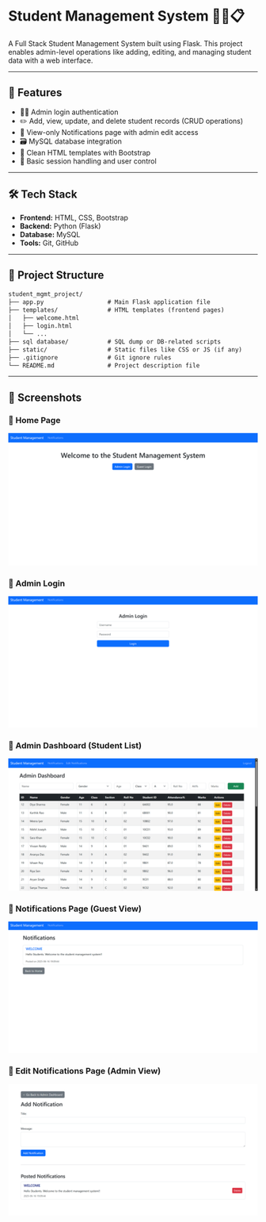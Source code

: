 # Student Management System 🧑‍🎓📋

A Full Stack Student Management System built using Flask. This project enables admin-level operations like adding, editing, and managing student data with a web interface.

---

## 🚀 Features

- 🧑‍🏫 Admin login authentication
- ✏️ Add, view, update, and delete student records (CRUD operations)
- 📢 View-only Notifications page with admin edit access
- 🗃️ MySQL database integration
- 📄 Clean HTML templates with Bootstrap
- 🔐 Basic session handling and user control

---

## 🛠️ Tech Stack

- **Frontend:** HTML, CSS, Bootstrap  
- **Backend:** Python (Flask)  
- **Database:** MySQL 
- **Tools:** Git, GitHub

---

## 📁 Project Structure

```
student_mgmt_project/
├── app.py                  # Main Flask application file
├── templates/              # HTML templates (frontend pages)
│   ├── welcome.html
│   ├── login.html
│   └── ...
├── sql database/           # SQL dump or DB-related scripts
├── static/                 # Static files like CSS or JS (if any)
├── .gitignore              # Git ignore rules
└── README.md               # Project description file
```

---

## 📸 Screenshots

### 🔹 Home Page
![Home Page](assets/homepage.png)

### 🔹 Admin Login
![Admin Login](assets/admin_login.png)

### 🔹 Admin Dashboard (Student List)
![Admin Dashboard](assets/admin_dashboard.png)

### 🔹 Notifications Page (Guest View)
![Notifications](assets/notifications.png)

### 🔹 Edit Notifications Page (Admin View)
![Edit Notifications](assets/edit_notifications.png)
